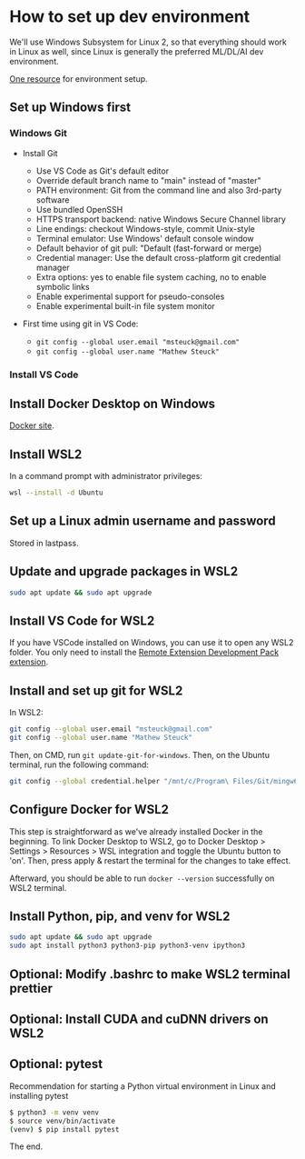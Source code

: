 # How to set up dev environment

We'll use Windows Subsystem for Linux 2, so that everything should work in Linux as well, since Linux is generally the preferred ML/DL/AI dev environment.

[One resource](https://towardsdatascience.com/how-to-create-perfect-machine-learning-development-environment-with-wsl2-on-windows-10-11-2c80f8ea1f31) for environment setup.

## Set up Windows first

### Windows Git

- Install Git
  - Use VS Code as Git's default editor
  - Override default branch name to "main" instead of "master"
  - PATH environment: Git from the command line and also 3rd-party software
  - Use bundled OpenSSH
  - HTTPS transport backend: native Windows Secure Channel library
  - Line endings: checkout Windows-style, commit Unix-style
  - Terminal emulator: Use Windows' default console window
  - Default behavior of git pull: "Default (fast-forward or merge)
  - Credential manager: Use the default cross-platform git credential manager
  - Extra options: yes to enable file system caching, no to enable symbolic links
  - Enable experimental support for pseudo-consoles
  - Enable experimental built-in file system monitor

- First time using git in VS Code:
  - `git config --global user.email "msteuck@gmail.com"`
  - `git config --global user.name "Mathew Steuck"`

### Install VS Code

## Install Docker Desktop on Windows

[Docker site](https://www.docker.com/).

## Install WSL2

In a command prompt with administrator privileges:

```bash
wsl --install -d Ubuntu
```

## Set up a Linux admin username and password

Stored in lastpass.

## Update and upgrade packages in WSL2

```bash
sudo apt update && sudo apt upgrade
```

## Install VS Code for WSL2

If you have VSCode installed on Windows, you can use it to open any WSL2 folder. You only need to install the [Remote Extension Development Pack extension](https://marketplace.visualstudio.com/items?itemName=ms-vscode-remote.vscode-remote-extensionpack).

## Install and set up git for WSL2

In WSL2:

```bash
git config --global user.email "msteuck@gmail.com"
git config --global user.name "Mathew Steuck"
```

Then, on CMD, run `git update-git-for-windows`. Then, on the Ubuntu terminal, run the following command:

```bash
git config --global credential.helper "/mnt/c/Program\ Files/Git/mingw64/bin/git-credential-manager.exe"
```

## Configure Docker for WSL2

This step is straightforward as we've already installed Docker in the beginning. To link Docker Desktop to WSL2, go to Docker Desktop > Settings > Resources > WSL integration and toggle the Ubuntu button to 'on'. Then, press apply & restart the terminal for the changes to take effect.

Afterward, you should be able to run `docker --version` successfully on WSL2 terminal.

## Install Python, pip, and venv for WSL2

```bash
sudo apt update && sudo apt upgrade
sudo apt install python3 python3-pip python3-venv ipython3
```

## Optional: Modify .bashrc to make WSL2 terminal prettier

## Optional: Install CUDA and cuDNN drivers on WSL2

## Optional: pytest

Recommendation for starting a Python virtual environment in Linux and installing pytest

```bash
$ python3 -m venv venv
$ source venv/bin/activate
(venv) $ pip install pytest
```

The end.
